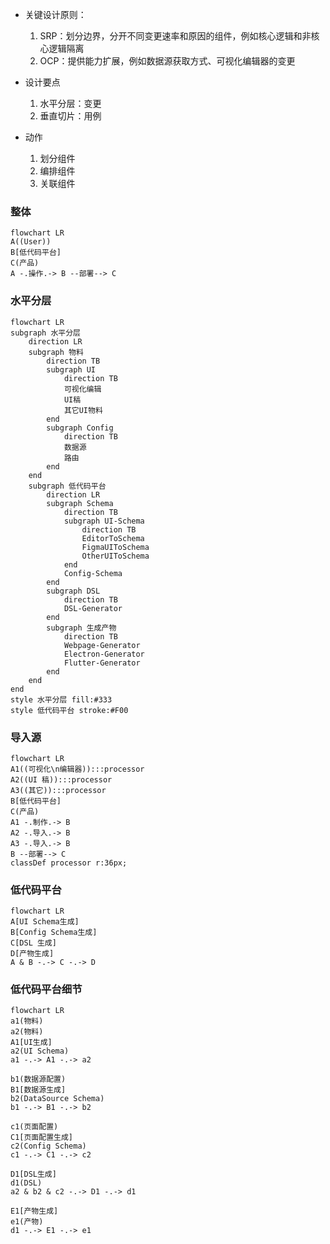 - 关键设计原则：
  1. SRP：划分边界，分开不同变更速率和原因的组件，例如核心逻辑和非核心逻辑隔离
  2. OCP：提供能力扩展，例如数据源获取方式、可视化编辑器的变更


- 设计要点
  1. 水平分层：变更
  2. 垂直切片：用例


- 动作
  1. 划分组件
  2. 编排组件
  3. 关联组件

### 整体
```mermaid
flowchart LR
A((User))
B[低代码平台]
C(产品)
A -.操作.-> B --部署--> C
```

### 水平分层
```mermaid
flowchart LR
subgraph 水平分层
    direction LR
    subgraph 物料
        direction TB
        subgraph UI
            direction TB
            可视化编辑
            UI稿
            其它UI物料
        end
        subgraph Config
            direction TB
            数据源
            路由
        end
    end
    subgraph 低代码平台
        direction LR
        subgraph Schema 
            direction TB
            subgraph UI-Schema
                direction TB
                EditorToSchema
                FigmaUIToSchema
                OtherUIToSchema
            end
            Config-Schema
        end
        subgraph DSL
            direction TB
            DSL-Generator
        end
        subgraph 生成产物
            direction TB
            Webpage-Generator
            Electron-Generator
            Flutter-Generator
        end
    end
end
style 水平分层 fill:#333
style 低代码平台 stroke:#F00
```

### 导入源
```mermaid
flowchart LR
A1((可视化\n编辑器)):::processor
A2((UI 稿)):::processor
A3((其它)):::processor
B[低代码平台]
C(产品)
A1 -.制作.-> B
A2 -.导入.-> B
A3 -.导入.-> B
B --部署--> C
classDef processor r:36px;
```

### 低代码平台
```mermaid
flowchart LR
A[UI Schema生成]
B[Config Schema生成]
C[DSL 生成]
D[产物生成]
A & B -.-> C -.-> D
```

### 低代码平台细节
```mermaid
flowchart LR
a1(物料)
a2(物料)
A1[UI生成]
a2(UI Schema) 
a1 -.-> A1 -.-> a2

b1(数据源配置)
B1[数据源生成]
b2(DataSource Schema)
b1 -.-> B1 -.-> b2

c1(页面配置)
C1[页面配置生成]
c2(Config Schema)
c1 -.-> C1 -.-> c2

D1[DSL生成]
d1(DSL)
a2 & b2 & c2 -.-> D1 -.-> d1

E1[产物生成]
e1(产物)
d1 -.-> E1 -.-> e1 
```